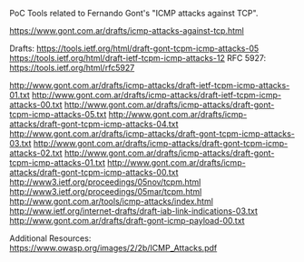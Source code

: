 PoC Tools related to Fernando Gont's "ICMP attacks against TCP".

https://www.gont.com.ar/drafts/icmp-attacks-against-tcp.html

Drafts:
https://tools.ietf.org/html/draft-gont-tcpm-icmp-attacks-05
https://tools.ietf.org/html/draft-ietf-tcpm-icmp-attacks-12
RFC 5927: https://tools.ietf.org/html/rfc5927

http://www.gont.com.ar/drafts/icmp-attacks/draft-ietf-tcpm-icmp-attacks-01.txt
http://www.gont.com.ar/drafts/icmp-attacks/draft-ietf-tcpm-icmp-attacks-00.txt
http://www.gont.com.ar/drafts/icmp-attacks/draft-gont-tcpm-icmp-attacks-05.txt
http://www.gont.com.ar/drafts/icmp-attacks/draft-gont-tcpm-icmp-attacks-04.txt
http://www.gont.com.ar/drafts/icmp-attacks/draft-gont-tcpm-icmp-attacks-03.txt
http://www.gont.com.ar/drafts/icmp-attacks/draft-gont-tcpm-icmp-attacks-02.txt
http://www.gont.com.ar/drafts/icmp-attacks/draft-gont-tcpm-icmp-attacks-01.txt
http://www.gont.com.ar/drafts/icmp-attacks/draft-gont-tcpm-icmp-attacks-00.txt
http://www3.ietf.org/proceedings/05nov/tcpm.html
http://www3.ietf.org/proceedings/05mar/tcpm.html
http://www.gont.com.ar/tools/icmp-attacks/index.html
http://www.ietf.org/internet-drafts/draft-iab-link-indications-03.txt
http://www.gont.com.ar/drafts/draft-gont-icmp-payload-00.txt

Additional Resources:
https://www.owasp.org/images/2/2b/ICMP_Attacks.pdf
